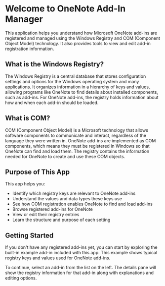 # Welcome to OneNote Add-In Manager

This application helps you understand how Microsoft OneNote add-ins are
registered and managed using the Windows Registry and COM (Component Object
Model) technology. It also provides tools to view and edit add-in registration
information.

## What is the Windows Registry?

The Windows Registry is a central database that stores configuration settings
and options for the Windows operating system and many applications. It organizes
information in a hierarchy of keys and values, allowing programs like OneNote to
find details about installed components, such as add-ins. For OneNote add-ins,
the registry holds information about how and when each add-in should be loaded.

## What is COM?

COM (Component Object Model) is a Microsoft technology that allows software
components to communicate and interact, regardless of the language they were
written in. OneNote add-ins are implemented as COM components, which means they
must be registered in Windows so that OneNote can find and load them. The
registry contains the information needed for OneNote to create and use these COM
objects.

## Purpose of This App

This app helps you:

- Identify which registry keys are relevant to OneNote add-ins
- Understand the values and data types these keys use
- See how COM registration enables OneNote to find and load add-ins
- Browse registered add-ins for OneNote
- View or edit their registry entries
- Learn the structure and purpose of each setting

## Getting Started

If you don't have any registered add-ins yet, you can start by exploring the
built-in example add-in included with this app. This example shows typical
registry keys and values used for OneNote add-ins.

To continue, select an add-in from the list on the left. The details pane will
show the registry information for that add-in along with explanations and
editing options.
